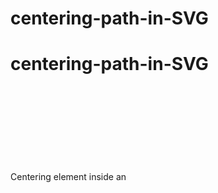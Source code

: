 # centering-path-in-SVG

# centering-path-in-SVG

Centering <path> element inside an <svg> vertically and horizontally. Useful for Icons.
